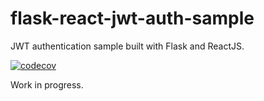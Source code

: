 # flask-react-jwt-auth-sample
JWT authentication sample built with Flask and ReactJS.

[![codecov](https://codecov.io/gh/mikhailsidorov/flask-react-jwt-auth-sample/branch/master/graph/badge.svg?token=INTqQEjEwz)](https://codecov.io/gh/mikhailsidorov/flask-react-jwt-auth-sample)


Work in progress.
